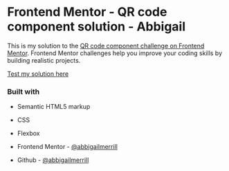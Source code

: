 # Frontend Mentor - QR code component solution - Abbigail

This is my solution to the [QR code component challenge on Frontend Mentor](https://www.frontendmentor.io/challenges/qr-code-component-iux_sIO_H). Frontend Mentor challenges help you improve your coding skills by building realistic projects. 

[Test my solution here](https://abbigailmerrill.github.io/personalProjects/)

### Built with

- Semantic HTML5 markup
- CSS 
- Flexbox

- Frontend Mentor - [@abbigailmerrill](https://www.https://www.frontendmentor.io/profile/abbigailmerrill)
- Github - [@abbigailmerrill](https://github.com/abbigailmerrill)

